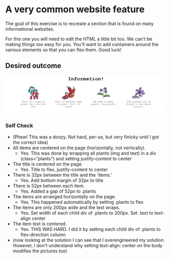 # A very common website feature

The goal of this exercise is to recreate a section that is found on many informational websites.

For this one you will need to edit the HTML a little bit too. We can't be making things _too_ easy for you. You'll want to add containers around the various elements so that you can flex them. Good luck!

## Desired outcome

![desired outcome](./desired-outcome.png)

### Self Check

- (Phew! This was a doozy. Not hard, per-se, but very finicky until I got the correct idea)
- All items are centered on the page (horizontally, not vertically).
  - Yes. This was done by wrapping all plants (img and text) in a div (class="plants") and setting justify-content to center
- The title is centered on the page.
  - Yes. Title to flex, justify-content to center
- There is 32px between the title and the 'items.'
  - Yes. Add bottom margin of 32px to title
- There is 52px between each item.
  - Yes. Added a gap of 52px to .plants
- The items are arranged horizontally on the page.
  - Yes. This happened automatically by setting .plants to flex
- The items are only 200px wide and the text wraps.
  - Yes. Set width of each child div of .plants to 200px. Set .text to text-align center
- The item text is centered.
  - Yes. THIS WAS HARD. I did it by setting each child div of .plants to flex-direction column
- (now looking at the solution I can see that I overengineered my solution. However, I don't understand why setting text-align: center on the body modifies the pictures too)